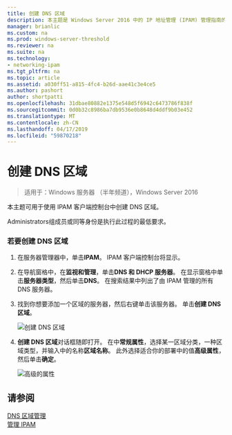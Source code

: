 ```yaml
---
title: 创建 DNS 区域
description: 本主题是 Windows Server 2016 中的 IP 地址管理 (IPAM) 管理指南的一部分。
manager: brianlic
ms.custom: na
ms.prod: windows-server-threshold
ms.reviewer: na
ms.suite: na
ms.technology:
- networking-ipam
ms.tgt_pltfrm: na
ms.topic: article
ms.assetid: a030ff51-a815-4fc4-b26d-aae41c3e4ce5
ms.author: pashort
author: shortpatti
ms.openlocfilehash: 31dbae80882e1375e548d5f6942c6473786f838f
ms.sourcegitcommit: 0d0b32c8986ba7db9536e0b8648d4ddf9b03e452
ms.translationtype: MT
ms.contentlocale: zh-CN
ms.lasthandoff: 04/17/2019
ms.locfileid: "59870218"
---
```

# <a name="create-a-dns-zone"></a>创建 DNS 区域

>适用于：Windows 服务器 （半年频道），Windows Server 2016

本主题可用于使用 IPAM 客户端控制台中创建 DNS 区域。  
  
Administrators组成员或同等身份是执行此过程的最低要求。  
  
### <a name="to-create-a-dns-zone"></a>若要创建 DNS 区域  
  
1.  在服务器管理器中，单击**IPAM**。 IPAM 客户端控制台将显示。  
  
2.  在导航窗格中，在**监视和管理**，单击**DNS 和 DHCP 服务器**。 在显示窗格中单击**服务器类型**，然后单击**DNS**。 在搜索结果中列出了由 IPAM 管理的所有 DNS 服务器。  
  
3.  找到你想要添加一个区域的服务器，然后右键单击该服务器。  单击**创建 DNS 区域**。  
  
    ![创建 DNS 区域](../../media/Create-a-DNS-Zone/ipam_CreateDNSZone_01a.jpg)  
  
4.  **创建 DNS 区域**对话框随即打开。 在中**常规属性**，选择某一区域分类，一种区域类型，并输入中的名称**区域名称**。 此外选择适合你的部署中的值**高级属性**，然后单击**确定**。  
  
    ![高级的属性](../../media/Create-a-DNS-Zone/ipam_CreateDNSZone_02a.jpg)  
  
## <a name="see-also"></a>请参阅  
[DNS 区域管理](DNS-Zone-Management.md)  
[管理 IPAM](Manage-IPAM.md)  
  


